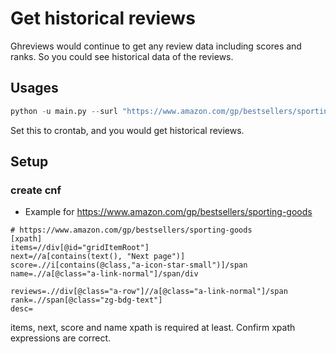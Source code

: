 # Get historical reviews

Ghreviews would continue to get any review data including scores and ranks.
So you could see historical data of the reviews.

## Usages

```python
python -u main.py --surl "https://www.amazon.com/gp/bestsellers/sporting-goods" --cpath wwwamazoncom.cnf 
```

Set this to crontab, and you would get historical reviews.

## Setup

### create cnf
* Example for https://www.amazon.com/gp/bestsellers/sporting-goods
```
# https://www.amazon.com/gp/bestsellers/sporting-goods
[xpath]
items=//div[@id="gridItemRoot"]
next=//a[contains(text(), "Next page")]
score=.//i[contains(@class,"a-icon-star-small")]/span
name=.//a[@class="a-link-normal"]/span/div

reviews=.//div[@class="a-row"]//a[@class="a-link-normal"]/span
rank=.//span[@class="zg-bdg-text"]
desc=
```

items, next, score and name xpath is required at least.
Confirm xpath expressions are correct.
